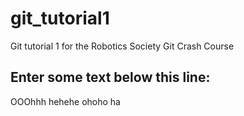 # git_tutorial1
Git tutorial 1 for the Robotics Society Git Crash Course


Enter some text below this line:
--------------------
OOOhhh hehehe ohoho ha
